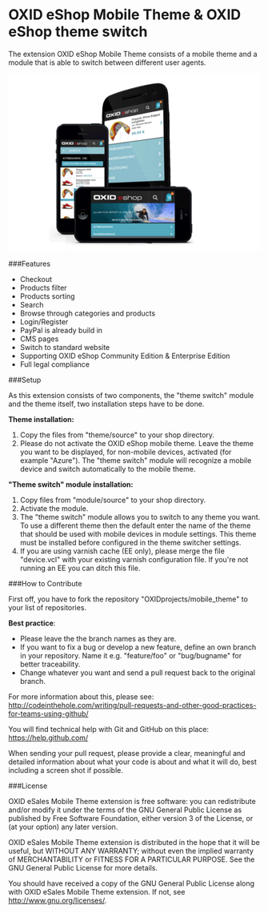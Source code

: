 OXID eShop Mobile Theme & OXID eShop theme switch
============================================

The extension OXID eShop Mobile Theme consists of a mobile theme and a module that is able to switch between different user agents.

![OXID eShop mobile theme](mobile.png)

###Features

* Checkout
* Products filter
* Products sorting
* Search
* Browse through categories and products
* Login/Register
* PayPal is already build in
* CMS pages
* Switch to standard website
* Supporting OXID eShop Community Edition & Enterprise Edition
* Full legal compliance

###Setup

As this extension consists of two components, the "theme switch" module and the theme itself, two installation steps have to be done.

<b>Theme installation:</b>

1. Copy the files from "theme/source" to your shop directory.<br>
2. Please do not activate the OXID eShop mobile theme. Leave the theme you want to be displayed, for non-mobile devices, activated (for example "Azure"). The "theme switch" module will recognize a mobile device and switch automatically to the mobile theme.<br>

<b>"Theme switch" module installation:</b>

1. Copy files from "module/source" to your shop directory.<br>
2. Activate the module.<br>
3. The "theme switch" module allows you to switch to any theme you want. To use a different theme then the default enter the name of the theme that should be used with mobile devices in module settings. This theme must be installed before configured in the theme switcher settings.<br>
4. If you are using varnish cache (EE only), please merge the file "device.vcl" with your existing varnish configuration file. If you're not running an EE you can ditch this file.<br>

###How to Contribute

First off, you have to fork the repository "OXIDprojects/mobile_theme" to your list of repositories.

<b>Best practice</b>: 
* Please leave the the branch names as they are.
* If you want to fix a bug or develop a new feature, define an own branch in your repository. Name it e.g. "feature/foo" or "bug/bugname" for better traceability.
* Change whatever you want and send a pull request back to the original branch.

For more information about this, please see:<br>
http://codeinthehole.com/writing/pull-requests-and-other-good-practices-for-teams-using-github/

You will find technical help with Git and GitHub on this place:<br>
https://help.github.com/

When sending your pull request, please provide a clear, meaningful and detailed information about what your code is about and what it will do, best including a screen shot if possible.


###License

OXID eSales Mobile Theme extension is free software: you can redistribute and/or modify it under the terms of the GNU General Public License as published by Free Software Foundation, either version 3 of the License, or (at your option) any later version.

OXID eSales Mobile Theme extension is distributed in the hope that it will be useful, but WITHOUT ANY WARRANTY; without even the implied warranty of MERCHANTABILITY or FITNESS FOR A PARTICULAR PURPOSE.  See the GNU General Public License for more details.

You should have received a copy of the GNU General Public License along with OXID eSales Mobile Theme extension.  If not, see <http://www.gnu.org/licenses/>.